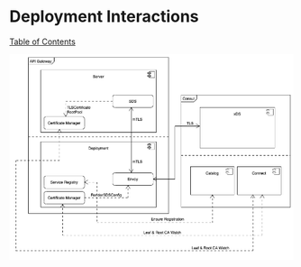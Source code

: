 # Deployment Interactions

[Table of Contents](./README.md)

![Gateway Deployment Interactions](./assets/deployment.png "Gateway Deployment Interactions")
